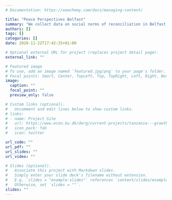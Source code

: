 ```yaml
---
# Documentation: https://wowchemy.com/docs/managing-content/

title: "Peace Perspectives Belfast"
summary: "We collect data on social norms of reconciliation in Belfast. The field data collection is scheduled for January, 2023."
authors: []
tags: []
categories: []
date: 2020-11-22T17:42:25+01:00

# Optional external URL for project (replaces project detail page).
external_link: ""

# Featured image
# To use, add an image named `featured.jpg/png` to your page's folder.
# Focal points: Smart, Center, TopLeft, Top, TopRight, Left, Right, BottomLeft, Bottom, BottomRight.
image:
  caption: ""
  focal_point: ""
  preview_only: false

# Custom links (optional).
#   Uncomment and edit lines below to show custom links.
# links:
# - name: Project Site
#   url: https://www.econ.ku.dk/derg/current-projects/tanzania---growth-and-development-research-project-gdrp/
#   icon_pack: fab
#   icon: twitter

url_code: ""
url_pdf: ""
url_slides: ""
url_video: ""

# Slides (optional).
#   Associate this project with Markdown slides.
#   Simply enter your slide deck's filename without extension.
#   E.g. `slides = "example-slides"` references `content/slides/example-slides.md`.
#   Otherwise, set `slides = ""`.
slides: ""
---
```

